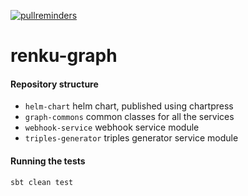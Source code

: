 [![pullreminders](https://pullreminders.com/badge.svg)](https://pullreminders.com?ref=badge)

# renku-graph

#### Repository structure

- `helm-chart` helm chart, published using chartpress
- `graph-commons` common classes for all the services
- `webhook-service` webhook service module
- `triples-generator` triples generator service module

#### Running the tests

```bash
sbt clean test
```
